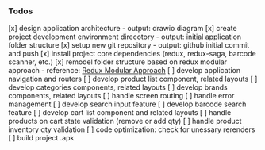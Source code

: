 ### Todos

[x] design application architecture - output: drawio diagram
[x] create project development environment direcotory - output: initial application folder structure
[x] setup new git repository - output: github initial commit and push
[x] install project core dependencies (redux, redux-saga, barcode scanner, etc.)
[x] remodel folder structure based on redux modular approach - reference: [Redux Modular Approach](hhttps://www.conf42.com/assets/slides/Conf42%20JS%202021%20Slides%20-%20Sergii%20Zhuravel.pdf)
[ ] develop application navigation and routers
[ ] develop product list component, related layouts
[ ] develop categories components, related layouts
[ ] develop brands components, related layouts
[ ] handle screen routing
[ ] handle error management
[ ] develop search input feature
[ ] develop barcode search feature
[ ] develop cart list component and related layouts
[ ] handle products on cart state validation (remove or add qty)
[ ] handle product inventory qty validation
[ ] code optimization: check for unessary rerenders
[ ] build project .apk
